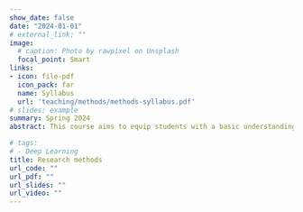 ```yaml
---
show_date: false
date: "2024-01-01"
# external_link: ""
image:
  # caption: Photo by rawpixel on Unsplash
  focal_point: Smart
links:
- icon: file-pdf
  icon_pack: far
  name: Syllabus
  url: 'teaching/methods/methods-syllabus.pdf'
# slides: example
summary: Spring 2024
abstract: This course aims to equip students with a basic understanding of the empirical and quantitative methods used by social scientists to study social and political phenomena. In each session, we will strike a balance between theory and practice. In particular, we will learn how to use R, a powerful programming language with multiple uses in data analysis. We will begin by learning how to import datasets into R and focusing on the fundamentals of data visualization and data wrangling. After that, we will delve into the main building blocks of data modeling and statistical analysis, namely, linear regression with one and multiple independent variables. This portion of the course will also introduce the fundamental problem of causal inference and some of its solutions, with a focus on natural experiments. Finally, the course will introduce students to statistical inference, sampling, confidence intervals, and hypothesis testing.

# tags:
# - Deep Learning
title: Research methods
url_code: ""
url_pdf: ""
url_slides: ""
url_video: ""
---
```


 
